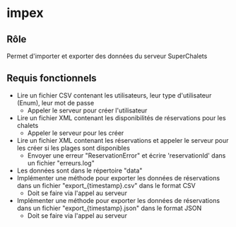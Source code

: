 # impex
##  Rôle
Permet d'importer et exporter des données du serveur SuperChalets
## Requis fonctionnels
- Lire un fichier CSV contenant les utilisateurs, leur type d'utilisateur (Enum), leur mot de passe
  - Appeler le serveur pour créer l'utilisateur
- Lire un fichier XML contenant les disponibilités de réservations pour les chalets
  - Appeler le serveur pour les créer
- Lire un fichier XML contenant les réservations et appeler le serveur pour les créer si les plages sont disponibles
  - Envoyer une erreur "ReservationError" et écrire 'reservationId' dans un fichier "erreurs.log"
- Les données sont dans le répertoire "data"
- Implémenter une méthode pour exporter les données de réservations dans un fichier "export_{timestamp}.csv" dans le format CSV
  - Doit se faire via l'appel au serveur
- Implémenter une méthode pour exporter les données de réservations dans un fichier "export_{timestamp}.json" dans le format JSON
  - Doit se faire via l'appel au serveur